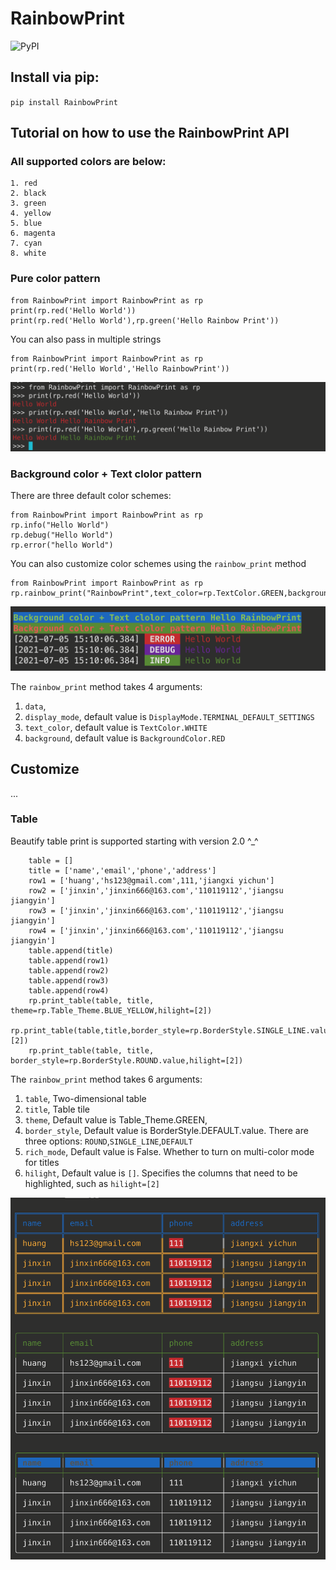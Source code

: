 # RainbowPrint

![PyPI](https://img.shields.io/pypi/v/RainbowPrint/2.0.2)
## Install via pip:
`pip install RainbowPrint`

## Tutorial on how to use the RainbowPrint API

### All supported colors are below:

```
1. red
2. black
3. green
4. yellow
5. blue
6. magenta
7. cyan
8. white
```

### Pure color pattern

```
from RainbowPrint import RainbowPrint as rp
print(rp.red('Hello World'))
print(rp.red('Hello World'),rp.green('Hello Rainbow Print'))
```
You can also pass in multiple strings
```
from RainbowPrint import RainbowPrint as rp
print(rp.red('Hello World','Hello RainbowPrint'))
```

![pure](https://raw.githubusercontent.com/Mrhs121/RainbowPrint/master/image/pure_color.png)



### Background color + Text clolor pattern

There are three default color schemes:

```
from RainbowPrint import RainbowPrint as rp
rp.info("Hello World")
rp.debug("Hello World")
rp.error("hello World")
```
You can also customize color schemes using the `rainbow_print` method
```
from RainbowPrint import RainbowPrint as rp
rp.rainbow_print("RainbowPrint",text_color=rp.TextColor.GREEN,background=rp.BackgroundColor.BLUE)
```

![back](https://raw.githubusercontent.com/Mrhs121/RainbowPrint/master/image/back.png)

The `rainbow_print` method takes 4 arguments:
1. `data`, 
1. `display_mode`, default value is `DisplayMode.TERMINAL_DEFAULT_SETTINGS`
1. `text_color`,  default value is `TextColor.WHITE`
1. `background`,  default value is `BackgroundColor.RED`


## Customize
   ...

### Table

Beautify table print is supported starting with version 2.0 ^_^
```
    table = []
    title = ['name','email','phone','address']
    row1 = ['huang','hs123@gmail.com',111,'jiangxi yichun']
    row2 = ['jinxin','jinxin666@163.com','110119112','jiangsu jiangyin']
    row3 = ['jinxin','jinxin666@163.com','110119112','jiangsu jiangyin']
    row4 = ['jinxin','jinxin666@163.com','110119112','jiangsu jiangyin']
    table.append(title)
    table.append(row1)
    table.append(row2)
    table.append(row3)
    table.append(row4)
    rp.print_table(table, title, theme=rp.Table_Theme.BLUE_YELLOW,hilight=[2])
    rp.print_table(table,title,border_style=rp.BorderStyle.SINGLE_LINE.value,hilight=[2])
    rp.print_table(table, title, border_style=rp.BorderStyle.ROUND.value,hilight=[2])
```

The `rainbow_print` method takes 6 arguments:
1. `table`, Two-dimensional table
2. `title`, Table tile
3. `theme`, Default value is Table_Theme.GREEN, 
4. `border_style`, Default value is BorderStyle.DEFAULT.value. There are three options: `ROUND`,`SINGLE_LINE`,`DEFAULT`
5. `rich_mode`, Default value is False. Whether to turn on multi-color mode for titles
6. `hilight`, Default value is `[]`. Specifies the columns that need to be highlighted, such as `hilight=[2]`

![table](https://raw.githubusercontent.com/Mrhs121/RainbowPrint/master/image/table.png)




